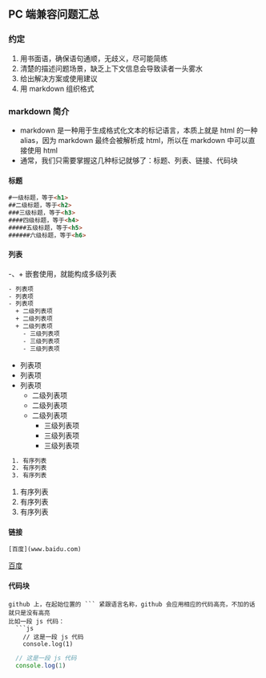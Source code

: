 ## PC 端兼容问题汇总

### 约定
1. 用书面语，确保语句通顺，无歧义，尽可能简练
2. 清楚的描述问题场景，缺乏上下文信息会导致读者一头雾水
3. 给出解决方案或使用建议
4. 用 markdown 组织格式


### markdown 简介
- markdown 是一种用于生成格式化文本的标记语言，本质上就是 html 的一种 alias，因为 markdown 最终会被解析成 html，所以在 markdown 中可以直接使用 html
- 通常，我们只需要掌握这几种标记就够了：标题、列表、链接、代码块

#### 标题
```html
#一级标题，等于<h1>
##二级标题，等于<h2>
###三级标题，等于<h3>
####四级标题，等于<h4>
#####五级标题，等于<h5>
######六级标题，等于<h6>
```

#### 列表
-、+ 嵌套使用，就能构成多级列表
```html
- 列表项
- 列表项
- 列表项
  + 二级列表项
  + 二级列表项
  + 二级列表项
    - 三级列表项
    - 三级列表项
    - 三级列表项
```
- 列表项
- 列表项
- 列表项
  + 二级列表项
  + 二级列表项
  + 二级列表项
    - 三级列表项
    - 三级列表项
    - 三级列表项

```html
 1. 有序列表
 2. 有序列表
 3. 有序列表
```
1. 有序列表
2. 有序列表
3. 有序列表

#### 链接
```html
[百度](www.baidu.com)
```
[百度](www.baidu.com)

#### 代码块

``` 包起来的部分就是代码块
github 上，在起始位置的 ``` 紧跟语言名称，github 会应用相应的代码高亮，不加的话就只是没有高亮
比如一段 js 代码：
  ```js
    // 这是一段 js 代码
    console.log(1)
  ``` 

```js
  // 这是一段 js 代码
  console.log(1)
```
